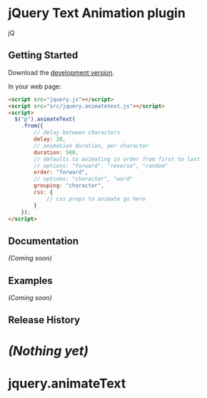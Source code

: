 # jQuery Text Animation plugin

jQ

## Getting Started

Download the  [development version][max].

[max]: https://raw.github.com/gunderson/jquery-textanimation/master/dist/jquery.animateText.js

In your web page:

```html
<script src="jquery.js"></script>
<script src="src/jquery.animatetext.js"></script>
<script>
  $("p").animateText(
  	.from({
  		// delay between characters
  		delay: 20, 
  		// animation duration, per character
  		duration: 500, 
  		// defaults to animating in order from first to last
  		// options: "forward", "reverse", "random"
  		order: "forward",
  		// options: "character", "word" 
  		grouping: "character",
	  	css: {
	  		// css props to animate go here
	  	}
  	});
</script>
```

## Documentation
_(Coming soon)_

## Examples
_(Coming soon)_

## Release History
_(Nothing yet)_
=======
jquery.animateText
==================


